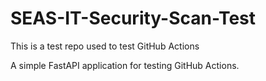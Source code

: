 # SEAS-IT-Security-Scan-Test
This is a test repo used to test GitHub Actions

A simple FastAPI application for testing GitHub Actions.
